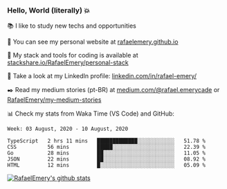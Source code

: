 ### Hello, World (literally) :boom:
 
 :books:  I like to study new techs and opportunities
 
 :rocket:  You can see my personal website at [rafaelemery.github.io](https://rafaelemery.github.io)
 
 :hammer: My stack and tools for coding is available at [stackshare.io/RafaelEmery/personal-stack](https://stackshare.io/RafaelEmery/personal-stack)
 
 :busts_in_silhouette:  Take a look at my LinkedIn profile: [linkedin.com/in/rafael-emery/](https://www.linkedin.com/in/rafael-emery/)
 
 :black_nib: Read my medium stories (pt-BR) at [medium.com/@rafael.emerycade](https://medium.com/@rafael.emerycade) or [RafaelEmery/my-medium-stories](https://github.com/RafaelEmery/my-medium-stories)
 
 :bar_chart: Check my stats from Waka Time (VS Code) and GitHub:

<!--START_SECTION:waka-->
```text
Week: 03 August, 2020 - 10 August, 2020

TypeScript   2 hrs 11 mins   █████████████░░░░░░░░░░░░   51.78 % 
CSS          56 mins         █████░░░░░░░░░░░░░░░░░░░░   22.39 % 
Go           28 mins         ██░░░░░░░░░░░░░░░░░░░░░░░   11.05 % 
JSON         22 mins         ██░░░░░░░░░░░░░░░░░░░░░░░   08.92 % 
HTML         12 mins         █░░░░░░░░░░░░░░░░░░░░░░░░   05.09 %
```
<!--END_SECTION:waka-->

[![RafaelEmery's github stats](https://github-readme-stats.vercel.app/api?username=RafaelEmery&show_icons=true&count_private=true&hide=prs)](https://github.com/anuraghazra/github-readme-stats)
